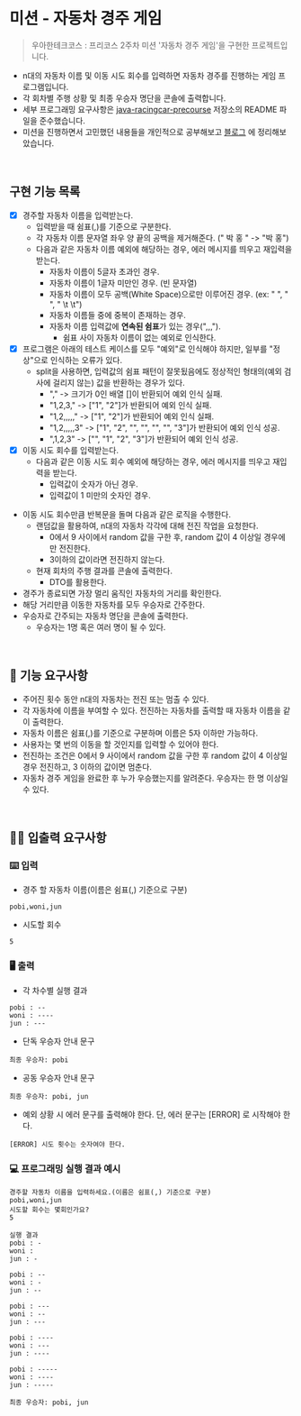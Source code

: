 # 미션 - 자동차 경주 게임

> 우아한테크코스 : 프리코스 2주차 미션 '자동차 경주 게임'을 구현한 프로젝트입니다.

* n대의 자동차 이름 및 이동 시도 회수를 입력하면 자동차 경주를 진행하는 게임 프로그램입니다.
* 각 회차별 주행 상황 및 최종 우승자 명단을 콘솔에 출력합니다.
* 세부 프로그래밍 요구사항은 [java-racingcar-precourse](https://github.com/woowacourse/java-racingcar-precourse) 저장소의 README 파일을 준수했습니다.
* 미션을 진행하면서 고민했던 내용들을 개인적으로 공부해보고 [블로그](https://xlffm3.github.io/java/etc/Woowacourse_precourse_racing/) 에 정리해보았습니다.

<br>

## 구현 기능 목록

* [x] 경주할 자동차 이름을 입력받는다.
    * 입력받을 때 쉼표(,)를 기준으로 구분한다.
    * 각 자동차 이름 문자열 좌우 양 끝의 공백을 제거해준다. (" 박 홍 " -> "박 홍")
    * 다음과 같은 자동차 이름 예외에 해당하는 경우, 에러 메시지를 띄우고 재입력을 받는다.
        * 자동차 이름이 5글자 초과인 경우.
        * 자동차 이름이 1글자 미만인 경우. (빈 문자열)
        * 자동차 이름이 모두 공백(White Space)으로만 이루어진 경우. (ex: " ", "  ", " \t \t")
        * 자동차 이름들 중에 중복이 존재하는 경우.
        * 자동차 이름 입력값에 **연속된 쉼표**가 있는 경우(",,,").
            * 쉼표 사이 자동차 이름이 없는 예외로 인식한다.
* [x] 프로그램은 아래의 테스트 케이스를 모두 "예외"로 인식해야 하지만, 일부를 "정상"으로 인식하는 오류가 있다.
    * split을 사용하면, 입력값의 쉼표 패턴이 잘못됬음에도 정상적인 형태의(예외 검사에 걸리지 않는) 값을 반환하는 경우가 있다.
        * "," -> 크기가 0인 배열 []이 반환되어 예외 인식 실패.
        * "1,2,3," -> ["1", "2"]가 반환되어 예외 인식 실패.
        * "1,2,,,,," -> ["1", "2"]가 반환되어 예외 인식 실패.
        * "1,2,,,,,3" -> ["1", "2", "", "", "", "", "3"]가 반환되어 예외 인식 성공.
        * ",1,2,3" -> ["", "1", "2", "3"]가 반환되어 예외 인식 성공.
* [x] 이동 시도 회수를 입력받는다.
    * 다음과 같은 이동 시도 회수 예외에 해당하는 경우, 에러 메시지를 띄우고 재입력을 받는다.
        * 입력값이 숫자가 아닌 경우.
        * 입력값이 1 미만의 숫자인 경우.
* 이동 시도 회수만큼 반복문을 돌며 다음과 같은 로직을 수행한다.
    * 랜덤값을 활용하여, n대의 자동차 각각에 대해 전진 작업을 요청한다.
        * 0에서 9 사이에서 random 값을 구한 후, random 값이 4 이상일 경우에만 전진한다.
        * 3이하의 값이라면 전진하지 않는다.
    * 현재 회차의 주행 결과를 콘솔에 출력한다.
        * DTO를 활용한다.
* 경주가 종료되면 가장 멀리 움직인 자동차의 거리를 확인한다.
* 해당 거리만큼 이동한 자동차를 모두 우승자로 간주한다.
* 우승자로 간주되는 자동차 명단을 콘솔에 출력한다.
    * 우승자는 1명 혹은 여러 명이 될 수 있다.

<br>

## 🚀 기능 요구사항
- 주어진 횟수 동안 n대의 자동차는 전진 또는 멈출 수 있다.
- 각 자동차에 이름을 부여할 수 있다. 전진하는 자동차를 출력할 때 자동차 이름을 같이 출력한다.
- 자동차 이름은 쉼표(,)를 기준으로 구분하며 이름은 5자 이하만 가능하다.
- 사용자는 몇 번의 이동을 할 것인지를 입력할 수 있어야 한다.
- 전진하는 조건은 0에서 9 사이에서 random 값을 구한 후 random 값이 4 이상일 경우 전진하고, 3 이하의 값이면 멈춘다.
- 자동차 경주 게임을 완료한 후 누가 우승했는지를 알려준다. 우승자는 한 명 이상일 수 있다.

<br>

## ✍🏻 입출력 요구사항
### ⌨️ 입력
- 경주 할 자동차 이름(이름은 쉼표(,) 기준으로 구분)
```
pobi,woni,jun
```
- 시도할 회수
```
5
```

### 🖥 출력
- 각 차수별 실행 결과
```
pobi : --
woni : ----
jun : ---
```
- 단독 우승자 안내 문구
```
최종 우승자: pobi
```
- 공동 우승자 안내 문구
```
최종 우승자: pobi, jun
```
- 예외 상황 시 에러 문구를 출력해야 한다. 단, 에러 문구는 [ERROR] 로 시작해야 한다.
```
[ERROR] 시도 횟수는 숫자여야 한다.
```

### 💻 프로그래밍 실행 결과 예시
```
경주할 자동차 이름을 입력하세요.(이름은 쉼표(,) 기준으로 구분)
pobi,woni,jun
시도할 회수는 몇회인가요?
5

실행 결과
pobi : -
woni : 
jun : -

pobi : --
woni : -
jun : --

pobi : ---
woni : --
jun : ---

pobi : ----
woni : ---
jun : ----

pobi : -----
woni : ----
jun : -----

최종 우승자: pobi, jun
```
